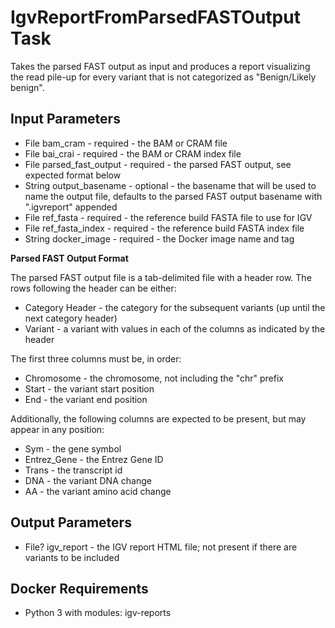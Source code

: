 # IgvReportFromParsedFASTOutput Task
Takes the parsed FAST output as input and produces a report visualizing the read pile-up for every variant
that is not categorized as "Benign/Likely benign".

## Input Parameters
* File bam_cram - required - the BAM or CRAM file
* File bai_crai - required - the BAM or CRAM index file
* File parsed_fast_output - required - the parsed FAST output, see expected format below 
* String output_basename - optional - the basename that will be used to name the output file, defaults to the parsed FAST output basename with ".igvreport" appended
* File ref_fasta - required - the reference build FASTA file to use for IGV
* File ref_fasta_index - required - the reference build FASTA index file
* String docker_image - required - the Docker image name and tag

__Parsed FAST Output Format__

The parsed FAST output file is a tab-delimited file with a header row.  The rows following the header can be either:
* Category Header - the category for the subsequent variants (up until the next category header)
* Variant - a variant with values in each of the columns as indicated by the header

The first three columns must be, in order:
* Chromosome - the chromosome, not including the "chr" prefix
* Start - the variant start position
* End - the variant end position

Additionally, the following columns are expected to be present, but may appear in any position:
* Sym - the gene symbol
* Entrez_Gene - the Entrez Gene ID
* Trans - the transcript id
* DNA - the variant DNA change
* AA - the variant amino acid change

## Output Parameters
* File? igv_report - the IGV report HTML file; not present if there are variants to be included

## Docker Requirements
* Python 3 with modules: igv-reports